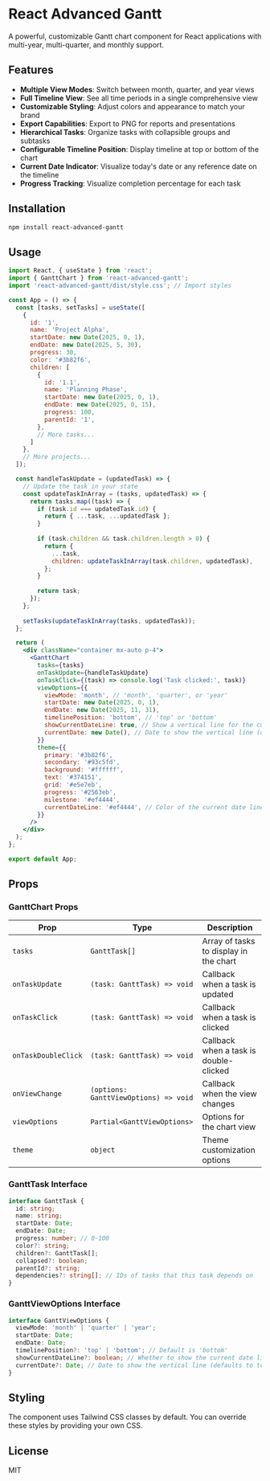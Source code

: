 # React Advanced Gantt

A powerful, customizable Gantt chart component for React applications with multi-year, multi-quarter, and monthly support.

## Features

- **Multiple View Modes**: Switch between month, quarter, and year views
- **Full Timeline View**: See all time periods in a single comprehensive view
- **Customizable Styling**: Adjust colors and appearance to match your brand
- **Export Capabilities**: Export to PNG for reports and presentations
- **Hierarchical Tasks**: Organize tasks with collapsible groups and subtasks
- **Configurable Timeline Position**: Display timeline at top or bottom of the chart
- **Current Date Indicator**: Visualize today's date or any reference date on the timeline
- **Progress Tracking**: Visualize completion percentage for each task

## Installation

```bash
npm install react-advanced-gantt
```

## Usage

```jsx
import React, { useState } from 'react';
import { GanttChart } from 'react-advanced-gantt';
import 'react-advanced-gantt/dist/style.css'; // Import styles

const App = () => {
  const [tasks, setTasks] = useState([
    {
      id: '1',
      name: 'Project Alpha',
      startDate: new Date(2025, 0, 1),
      endDate: new Date(2025, 5, 30),
      progress: 30,
      color: '#3b82f6',
      children: [
        {
          id: '1.1',
          name: 'Planning Phase',
          startDate: new Date(2025, 0, 1),
          endDate: new Date(2025, 0, 15),
          progress: 100,
          parentId: '1',
        },
        // More tasks...
      ]
    },
    // More projects...
  ]);

  const handleTaskUpdate = (updatedTask) => {
    // Update the task in your state
    const updateTaskInArray = (tasks, updatedTask) => {
      return tasks.map((task) => {
        if (task.id === updatedTask.id) {
          return { ...task, ...updatedTask };
        }
        
        if (task.children && task.children.length > 0) {
          return {
            ...task,
            children: updateTaskInArray(task.children, updatedTask),
          };
        }
        
        return task;
      });
    };
    
    setTasks(updateTaskInArray(tasks, updatedTask));
  };

  return (
    <div className="container mx-auto p-4">
      <GanttChart
        tasks={tasks}
        onTaskUpdate={handleTaskUpdate}
        onTaskClick={(task) => console.log('Task clicked:', task)}
        viewOptions={{
          viewMode: 'month', // 'month', 'quarter', or 'year'
          startDate: new Date(2025, 0, 1),
          endDate: new Date(2025, 11, 31),
          timelinePosition: 'bottom', // 'top' or 'bottom'
          showCurrentDateLine: true, // Show a vertical line for the current date
          currentDate: new Date(), // Date to show the vertical line (defaults to today)
        }}
        theme={{
          primary: '#3b82f6',
          secondary: '#93c5fd',
          background: '#ffffff',
          text: '#374151',
          grid: '#e5e7eb',
          progress: '#2563eb',
          milestone: '#ef4444',
          currentDateLine: '#ef4444', // Color of the current date line
        }}
      />
    </div>
  );
};

export default App;
```

## Props

### GanttChart Props

| Prop | Type | Description |
|------|------|-------------|
| `tasks` | `GanttTask[]` | Array of tasks to display in the chart |
| `onTaskUpdate` | `(task: GanttTask) => void` | Callback when a task is updated |
| `onTaskClick` | `(task: GanttTask) => void` | Callback when a task is clicked |
| `onTaskDoubleClick` | `(task: GanttTask) => void` | Callback when a task is double-clicked |
| `onViewChange` | `(options: GanttViewOptions) => void` | Callback when the view changes |
| `viewOptions` | `Partial<GanttViewOptions>` | Options for the chart view |
| `theme` | `object` | Theme customization options |

### GanttTask Interface

```typescript
interface GanttTask {
  id: string;
  name: string;
  startDate: Date;
  endDate: Date;
  progress: number; // 0-100
  color?: string;
  children?: GanttTask[];
  collapsed?: boolean;
  parentId?: string;
  dependencies?: string[]; // IDs of tasks that this task depends on
}
```

### GanttViewOptions Interface

```typescript
interface GanttViewOptions {
  viewMode: 'month' | 'quarter' | 'year';
  startDate: Date;
  endDate: Date;
  timelinePosition?: 'top' | 'bottom'; // Default is 'bottom'
  showCurrentDateLine?: boolean; // Whether to show the current date line
  currentDate?: Date; // Date to show the vertical line (defaults to today)
}
```

## Styling

The component uses Tailwind CSS classes by default. You can override these styles by providing your own CSS.

## License

MIT